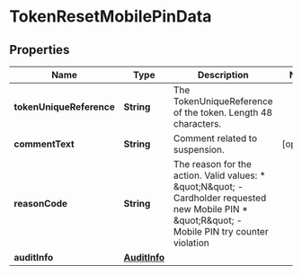 

# TokenResetMobilePinData


## Properties

| Name | Type | Description | Notes |
|------------ | ------------- | ------------- | -------------|
|**tokenUniqueReference** | **String** | The TokenUniqueReference of the token. Length 48 characters. |  |
|**commentText** | **String** | Comment related to suspension. |  [optional] |
|**reasonCode** | **String** | The reason for the action. Valid values:   * \&quot;N\&quot; - Cardholder requested new Mobile PIN   * \&quot;R\&quot; - Mobile PIN try counter violation  |  |
|**auditInfo** | [**AuditInfo**](AuditInfo.md) |  |  |




